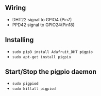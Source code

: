 ## Wiring
- DHT22 signal to GPIO4 (Pin7)
- PPD42 signal to GPIO24(Pin18)

## Installing
- `sudo pip3 install Adafruit_DHT pigpio`
- `sudo apt-get install pigpio`

## Start/Stop the pigpio daemon
- `sudo pigpiod`
- `sudo killall pigpiod`